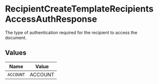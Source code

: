 # RecipientCreateTemplateRecipientsAccessAuthResponse

The type of authentication required for the recipient to access the document.


## Values

| Name      | Value     |
| --------- | --------- |
| `ACCOUNT` | ACCOUNT   |